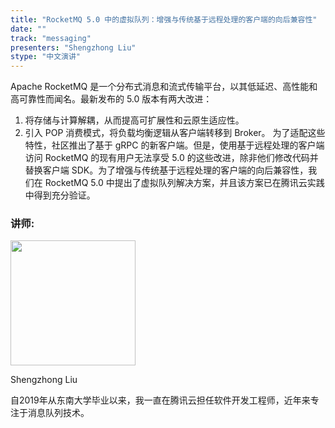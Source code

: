 ```yaml
---
title: "RocketMQ 5.0 中的虚拟队列：增强与传统基于远程处理的客户端的向后兼容性"
date: ""
track: "messaging"
presenters: "Shengzhong Liu"
stype: "中文演讲"
---
```


Apache RocketMQ 是一个分布式消息和流式传输平台，以其低延迟、高性能和高可靠性而闻名。最新发布的 5.0 版本有两大改进：
1. 将存储与计算解耦，从而提高可扩展性和云原生适应性。
2. 引入 POP 消费模式，将负载均衡逻辑从客户端转移到 Broker。
为了适配这些特性，社区推出了基于 gRPC 的新客户端。但是，使用基于远程处理的客户端访问 RocketMQ 的现有用户无法享受 5.0 的这些改进，除非他们修改代码并替换客户端 SDK。为了增强与传统基于远程处理的客户端的向后兼容性，我们在 RocketMQ 5.0 中提出了虚拟队列解决方案，并且该方案已在腾讯云实践中得到充分验证。

### 讲师:

<img src="https://sessionize.com/image/5517-400o400o1-QHVT45RWPFxxgwib7bn9VX.jpg" width="200" /><br/>

Shengzhong Liu

自2019年从东南大学毕业以来，我一直在腾讯云担任软件开发工程师，近年来专注于消息队列技术。